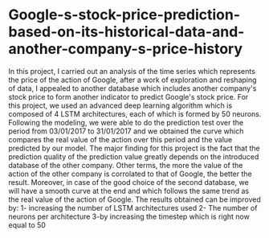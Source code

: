 # Google-s-stock-price-prediction-based-on-its-historical-data-and-another-company-s-price-history
In this project, I carried out an analysis of the time series which represents the price of the action of Google, after a work of exploration and reshaping of data,
I appealed to another database which includes another company's stock price to form another indicator to predict Google's stock price.
For this project, we used an advanced deep learning algorithm which is composed of 4 LSTM architectures, each of which is formed by 50 neurons. 
Following the modeling, we were able to do the prediction test over the period from 03/01/2017 to 31/01/2017 and we obtained the curve which compares the real value of the action over this period and the value predicted by our model. 
The major finding for this project is the fact that the prediction quality of the prediction value greatly depends on the introduced database of the other company.
Other terms, the more the value of the action of the other company is corrolated to that of Google, the better the result. 
Moreover, in case of the good choice of the second database, we will have a smooth curve at the end and which follows the same trend as the real value of the action of Google. 
The results obtained can be improved by: 
1- increasing the number of LSTM architectures used 
2- The number of neurons per architecture 
3-by increasing the timestep which is right now equal to 50
